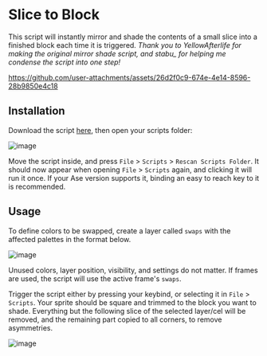 # Slice to Block

This script will instantly mirror and shade the contents of a small slice into a finished block each time it is triggered.
*Thank you to YellowAfterlife for making the original mirror shade script, and stabu_ for helping me condense the script into one step!*

https://github.com/user-attachments/assets/26d2f0c9-674e-4e14-8596-28b9850e4c18


## Installation
Download the script [here](https://github.com/stacktrace-error/slice-to-block/releases), then open your scripts folder:

![image](https://github.com/user-attachments/assets/a26528ca-65e7-4b46-8668-f356fc621c1c)

Move the script inside, and press `File` > `Scripts` > `Rescan Scripts Folder`. It should now appear when opening `File` > `Scripts` again, and clicking it will run it once.
If your Ase version supports it, binding an easy to reach key to it is recommended.


## Usage
To define colors to be swapped, create a layer called `swaps` with the affected palettes in the format below.

![image](https://github.com/user-attachments/assets/ad0cdb3a-b3a1-47c7-b119-2d8970812f76)

Unused colors, layer position, visibility, and settings do not matter. If frames are used, the script will use the active frame's `swaps`.


Trigger the script either by pressing your keybind, or selecting it in `File` > `Scripts`.
Your sprite should be square and trimmed to the block you want to shade.
Everything but the following slice of the selected layer/cel will be removed, and the remaining part copied to all corners, to remove asymmetries.

![image](https://github.com/user-attachments/assets/fe2a2b65-ab0d-40c9-b5c5-f87cd2fc397f)
